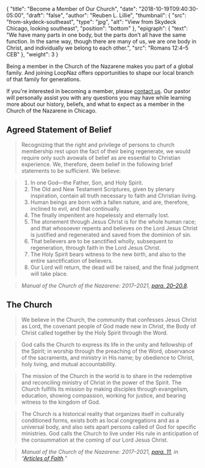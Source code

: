 {
	"title": "Become a Member of Our Church",
	"date": "2018-10-19T09:40:30-05:00",
	"draft": "false",
	"author": "Reuben L. Lillie",
	"thumbnail": {
		"src": "from-skydeck-southeast",
		"type": "jpg",
		"alt": "View from Skydeck Chicago, looking southeast",
		"position": "bottom"
	},
	"epigraph": {
		"text": "We have many parts in one body, but the parts don’t all have the same function. In the same way, though there are many of us, we are one body in Christ, and individually we belong to each other.",
		"src": "Romans 12:4–5 CEB"
	},
	"weight": 3
}

Being a member in the Church of the Nazarene makes you part of a global family. And joining LoopNaz offers opportunities to shape our local branch of that family for generations.

If you're interested in becoming a member, please [contact us][contact]. Our pastor will personally assist you with any questions you may have while learning more about our history, beliefs, and what to expect as a member in the Church of the Nazarene in Chicago.

## Agreed Statement of Belief

> Recognizing that the right and privilege of persons to church membership rest upon the fact of their being regenerate, we would require only such avowals of belief as are essential to Christian experience. We, therefore, deem belief in the following brief statements to be sufficient. We believe:

> 1. In one God—the Father, Son, and Holy Spirit. 
> 1. The Old and New Testament Scriptures, given by plenary inspiration, contain all truth necessary to faith and Christian living.
> 1. Human beings are born with a fallen nature, and are, therefore, inclined to evil, and that continually. 
> 1. The finally impenitent are hopelessly and eternally lost.
> 1. The atonement through Jesus Christ is for the whole human race; and that whosoever repents and believes on the Lord Jesus Christ is justified and regenerated and saved from the dominion of sin.
> 1. That believers are to be sanctified wholly, subsequent to regeneration, through faith in the Lord Jesus Christ.
> 1. The Holy Spirit bears witness to the new birth, and also to the entire sanctification of believers.
> 1. Our Lord will return, the dead will be raised, and the final judgment will take place.

> <cite>_Manual of the Church of the Nazarene: 2017–2021_, [para. 20–20.8][manual-asb].</cite>

## The Church

> We believe in the Church, the community that confesses Jesus Christ as Lord, the covenant people of God made new in Christ, the Body of Christ called together by the Holy Spirit through the Word.

> God calls the Church to express its life in the unity and fellowship of the Spirit; in worship through the preaching of the Word, observance of the sacraments, and ministry in His name; by obedience to Christ, holy living, and mutual accountability.

> The mission of the Church in the world is to share in the redemptive and reconciling ministry of Christ in the power of the Spirit. The Church fulfills its mission by making disciples through evangelism, education, showing compassion, working for justice, and bearing witness to the kingdom of God.

> The Church is a historical reality that organizes itself in culturally conditioned forms, exists both as local congregations and as a universal body, and also sets apart persons called of God for specific ministries. God calls the Church to live under His rule in anticipation of the consummation at the coming of our Lord Jesus Christ.

> <cite>_Manual of the Church of the Nazarene: 2017–2021_, [para. 11][manual-11], in “[Articles of Faith][manual-aof].”</cite>

[contact]: /contact/
[manual-11]: http://2017.manual.nazarene.org/paragraph/p11/
[manual-aof]: http://2017.manual.nazarene.org/section/articles-of-faith/
[manual-asb]: http://2017.manual.nazarene.org/section/agreed-statement-of-belief/
